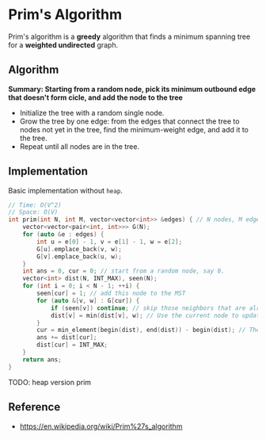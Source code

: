 # Prim's Algorithm

Prim's algorithm is a **greedy** algorithm that finds a minimum spanning tree for a **weighted undirected** graph.

## Algorithm

**Summary: Starting from a random node, pick its minimum outbound edge that doesn't form cicle, and add the node to the tree**

* Initialize the tree with a random single node.
* Grow the tree by one edge: from the edges that connect the tree to nodes not yet in the tree, find the minimum-weight edge, and add it to the tree.
* Repeat until all nodes are in the tree.

## Implementation

Basic implementation without `heap`.

```cpp
// Time: O(V^2)
// Space: O(V)
int prim(int N, int M, vector<vector<int>> &edges) { // N nodes, M edges. edges is an array of `<u, v, w>` where u, v are from and to nodes, w is the weight.
    vector<vector<pair<int, int>>> G(N);
    for (auto &e : edges) {
        int u = e[0] - 1, v = e[1] - 1, w = e[2];
        G[u].emplace_back(v, w);
        G[v].emplace_back(u, w);
    }
    int ans = 0, cur = 0; // start from a random node, say 0.
    vector<int> dist(N, INT_MAX), seen(N);
    for (int i = 0; i < N - 1; ++i) {
        seen[cur] = 1; // add this node to the MST
        for (auto &[v, w] : G[cur]) {
            if (seen[v]) continue; // skip those neighbors that are already in the tree
            dist[v] = min(dist[v], w); // Use the current node to update the distance of unvisited nodes.
        }
        cur = min_element(begin(dist), end(dist)) - begin(dist); // The node with the minimum distance is selected.
        ans += dist[cur];
        dist[cur] = INT_MAX;
    }
    return ans;
}
```

TODO: heap version prim

## Reference

* https://en.wikipedia.org/wiki/Prim%27s_algorithm